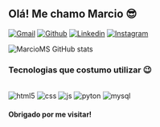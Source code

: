 

## Olá! Me chamo Marcio 😎

[![Gmail](https://img.shields.io/badge/Gmail-D14836?style=for-the-badge&logo=gmail&logoColor=white)](gm717gem@gmail.com)
[![Github](https://img.shields.io/badge/GitHub-100000?style=for-the-badge&logo=github&logoColor=white)](https://github.com/MarcioMengerS)
[![Linkedin](https://img.shields.io/badge/LinkedIn-0077B5?style=for-the-badge&logo=linkedin&logoColor=white)](https://linkedin.com/in/marcio-de-souza-70ba671a1)
[![Instagram](https://img.shields.io/badge/Instagram-E4405F?style=for-the-badge&logo=instagram&logoColor=white)](https://instagram.com/marciomenger)


![MarcioMS GitHub stats](https://github-readme-stats.vercel.app/api?username=MarcioMengerS&show_icons=true&theme=tokyonight)

### Tecnologias que costumo utilizar 😉

<div style="display: inline_block"><br/>
<img aling="center" alt="html5" src="https://img.shields.io/badge/HTML5-E34F26?style=for-the-badge&logo=html5&logoColor=white">
<img aling="center" alt="css" src="https://img.shields.io/badge/CSS3-1572B6?style=for-the-badge&logo=css3&logoColor=white">
<img aling="center" alt="js" src="https://img.shields.io/badge/JavaScript-F7DF1E?style=for-the-badge&logo=javascript&logoColor=black">
<img aling="center" alt="pyton" src="https://img.shields.io/badge/Python-3776AB?style=for-the-badge&logo=python&logoColor=white">
<img aling="center" alt="mysql" src="https://img.shields.io/badge/MySQL-00000F?style=for-the-badge&logo=mysql&logoColor=white">
</div>

#### Obrigado por me visitar!
